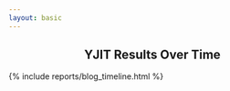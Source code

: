 ```yaml
---
layout: basic
---
```


<h2 style="text-align: center;">YJIT Results Over Time</h2>

<div class="timeline_report">
{% include reports/blog_timeline.html %}
</div>

<script>
    document.getElementById("bottom_selection_checkboxes").style.display = "block";
    var checkboxes = document.querySelectorAll("#bottom_selection_checkboxes li input");

    function setHashParamFromCheckboxes() {
        //console.log("setHashParamFromCheckboxes");
        var newHash = "";
        checkboxes.forEach(function (cb) {
            if(cb.checked) {
                var bench = cb.getAttribute("data-benchmark");
                newHash += "+" + bench
            }
        });
        newHash = newHash.slice(1); // Remove extra leading plus

        window.location.hash = newHash;
    }

    function setCheckboxesFromHashParam() {
        var hash = window.location.hash;
        var benchmarks = hash.slice(1).split("+");

        var benchHash = {};
        benchmarks.forEach(function (bench) {
            benchHash[bench] = true;
        });

        checkboxes.forEach(function (cb) {
            var bench = cb.getAttribute("data-benchmark");
            if(benchHash[bench]) {
                if(!cb.checked) {
                    cb.checked = true;
                    updateCheckbox(cb);
                }
            } else {
                if(cb.checked) {
                    cb.checked = false;
                    updateCheckbox(cb);
                }
            }
        });
    }

    function updateCheckbox(cb) {
        var bench = cb.getAttribute("data-benchmark");
        var legendBox = document.querySelector("#timeline_legend_child li[data-benchmark=\"" + bench + "\"]");
        var graphSeries = document.querySelector("svg g.prod_ruby_with_yjit-" + bench);

        var thisDataSeries;
        data_series.forEach(function (series) {
            if(series.name == "prod_ruby_with_yjit-" + bench) {
                thisDataSeries = series;
            }
        });

        if(cb.checked) {
            /* Make series visible */
            thisDataSeries.visible = true;
            legendBox.style.display = "inline-block";
            graphSeries.style.visibility = "visible";
        } else {
            /* Make series invisible */
            thisDataSeries.visible = false;
            legendBox.style.display = "none";
            graphSeries.style.visibility = "hidden";
        }

    }

    function rescaleGraphFromCheckboxes() {
        // Find the new data scale based on visible series
        var minY = 0.0;
        var maxY = 1.0;
        data_series.forEach(function (series) {
            if(series.visible && series.value_range[0] < minY) {
                minY = series.value_range[0];
            }
            if(series.visible && series.value_range[1] > maxY) {
                maxY = series.value_range[1];
            }
        });
        var yAxis = document.timeline_data.y_axis;
        var yAxisFunc = document.timeline_data.y_axis_function;
        var xAxisFunc = document.timeline_data.x_axis_function;

        yAxisFunc.domain([minY, maxY]);
        yAxis.scale(yAxisFunc);
        document.timeline_data.top_svg_group.call(yAxis);

        // Rescale the visible graph lines
        data_series.forEach(function (series) {
            if(series.visible) {
                var seriesName = "prod_ruby_with_yjit-" + series.benchmark;
                var svgGroup = d3.select("svg g." + seriesName);

                // Rescale the graph line
                var svgPath = svgGroup.select("path");
                svgPath.datum(series.data).attr("d", d3.line()
                    .x(function(d) { return xAxisFunc(d.date); })
                    .y(function(d) { return yAxisFunc(d.value); })
                    );

                // Rescale the circles
                var svgCircles = svgGroup.selectAll("circle.whiskerdot." + seriesName)
                    .data(series.data)
                    .attr("cy", function(d) { return yAxisFunc(d.value); })
                    ;

                var whiskerStrokeWidth = 1.0;
                var whiskerBarWidth = 5;

                var middleLines = svgGroup.selectAll("line.whiskercenter." + seriesName)
                    .data(series.data)
                    .attr("y1", function(d) { return yAxisFunc(d.value - 2 * d.stddev); })
                    .attr("y2", function(d) { return yAxisFunc(d.value + 2 * d.stddev); })
                    ;

                var topWhiskers = svgGroup.selectAll("line.whiskertop." + seriesName)
                    .data(series.data)
                    .attr("y1", function(d) { return yAxisFunc(d.value + 2 * d.stddev); })
                    .attr("y2", function(d) { return yAxisFunc(d.value + 2 * d.stddev); })
                    ;

                var bottomWhiskers = svgGroup.selectAll("line.whiskerbottom." + seriesName)
                    .data(series.data)
                    .attr("y1", function(d) { return yAxisFunc(d.value - 2 * d.stddev); })
                    .attr("y2", function(d) { return yAxisFunc(d.value - 2 * d.stddev); })
                    ;
            }
        });

    }

    window.addEventListener("hashchange", function () {
        setCheckboxesFromHashParam();
    });

    setCheckboxesFromHashParam();
    rescaleGraphFromCheckboxes();

    checkboxes.forEach(function (cb) {
        cb.addEventListener('change', function (event) {
            updateCheckbox(this);
            rescaleGraphFromCheckboxes();
            setHashParamFromCheckboxes();
        });
    });
</script>